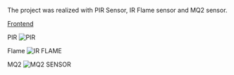 The project was realized with PIR Sensor, IR Flame sensor and MQ2 sensor.

[Frontend](https://erminmaksumic.github.io/)


PIR
![PIR](https://i.imgur.com/Tflw1zV.jpg)

Flame
![IR FLAME](https://i.imgur.com/yxDQb2s.png)

MQ2
![MQ2 SENSOR](https://i.imgur.com/YOtL5OD.jpg)
